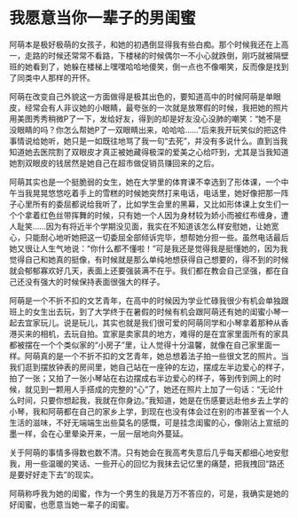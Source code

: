 # 我愿意当你一辈子的男闺蜜

阿萌本是极好极萌的女孩子，和她的初遇倒显得我有些白痴。那个时候我还在上高一，走路的时候还常常不看路，下楼梯的时候偶尔一不小心就跌倒，刚巧就被隔壁班的她看到了，她躲在楼梯上嘿嘿哈哈地傻笑，倒一点也不像嘲笑，反而像是找到了同类中人那样的开怀。 

阿萌在改变自己外貌这一方面做得是极其出色的，要知道高中的时候阿萌是单眼皮，经常会有人非议她的小眼睛，最夸张的一次就是放寒假的时候，我把她的照片用美图秀秀稍微P了一下，发给好友，得到的却是好友没心没肺的嘲笑：“她不是没眼睛的吗？你怎么帮她P了一双眼睛出来，哈哈哈……”后来我开玩笑似的把这件事情说给她听，她只是一如既往地骂了我一句“去死”，并没有多说什么。直到当我知道她去医院割了双眼皮才真正被她藏得极深的爱美之心给吓到，尤其是当我知道她割双眼皮的钱居然是她自己在超市做促销员赚回来的之后。 

阿萌其实也是一个挺脆弱的女生，她在大学里的体育课不幸选到了形体课，一个中午当我晃晃悠悠吃着手上的雪糕的时候她突然打来电话，电话里，她好像把那一阵子心里所有的委屈都说给我听了，比如学生会里的黑幕，又比如形体课上女生们一个个拿着红色丝带挥舞的时候，只有她一个人因为身材较为娇小而被红布缠身，遭人耻笑……因为有将近半个学期没见面，我实在不知道该怎么样安慰她，让她宽心，只能耐心地听她把这一切委屈全部倾诉完毕，想帮她分担一些。虽然电话最后她又很让人生气地说：“你什么都不懂啦！”可是我还是觉得我是挺懂她的，因为我觉得自己和她真的挺像，有时候就是那么单纯地想获得自己想要的，得不到的时候就会郁郁寡欢好几天，表面上还要强装满不在乎。我们都在教会自己坚强，都在自己还没有强大的时候保持表面很强大的样子。 

阿萌是一个不折不扣的文艺青年，在高中的时候因为学业忙碌我很少有机会单独跟班上的女生出去玩，到了大学终于在暑假的时候有机会跟阿萌还有她的闺蜜小琴一起去宜家玩儿。说是玩儿，其实也就是我们很可爱的阿萌同学和小琴拿着那种从香港买来的相机，去玩自拍。宜家是卖家具的地方，难得的是在宜家里面所有的家具都被摆在一个个类似家的“小房子”里，让人觉得十分温馨，就像在自己家里面一样。阿萌真的是一个不折不扣的文艺青年，她总想着法子拍一些很文艺的照片。当我们逛到摆放钟表的房间里，她自己站在一座钟的左边，摆成左半边爱心的样子，拍了一张；又拍了一张小琴站在右边摆成右半边爱心的样子，等到传到网上的时候，就见到一颗用人手搭成的完整的“心”了，她还在照片上加了一句话：“无论什么时间，只要你想起我，我就在你身边。”我知道，她是在伤感要远赴他乡去上学的小琴，我和阿萌都在自己的家乡上学，到现在也没有体会过在别的市甚至省一个人生活的滋味，不好无端端生出些莫名的感慨，可是挂念闺蜜的心，像刚沾上宣纸的墨一样，会在心里晕染开来，一层一层地向外蔓延。 

关于阿萌的事情多得数也数不清。只有她会在我高考失意后几乎每天都细心地安慰我，用一些温暖的笑话、一些开心的回忆为我抹去记忆里的痛楚，把我拽回“路还是要好好走下去”的现实。 

阿萌称呼我为她的闺蜜，作为一个男生的我是万万不答应的，可是，我确实是她的好闺蜜，也愿意当她一辈子的闺蜜。